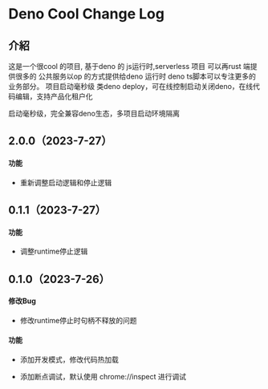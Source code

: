 # Deno Cool  Change Log

## 介紹

这是一个很cool 的项目, 基于deno 的 js运行时,serverless 项目 可以再rust 端提供很多的
公共服务以op 的方式提供给deno 运行时 deno ts脚本可以专注更多的业务部分。 项目启动毫秒级
类deno deploy，可在线控制启动关闭deno，在线代码编辑，支持产品化租户化

启动毫秒级，完全兼容deno生态，多项目启动环境隔离

## 2\.0.0（2023-7-27）

#### 功能

* 重新调整启动逻辑和停止逻辑



## 0\.1.1（2023-7-27）

#### 功能

* 调整runtime停止逻辑

## 0\.1.0（2023-7-26）

#### 修改Bug

* 修改runtime停止时句柄不释放的问题

#### 功能

* 添加开发模式，修改代码热加载

* 添加断点调试，默认使用  chrome://inspect 进行调试